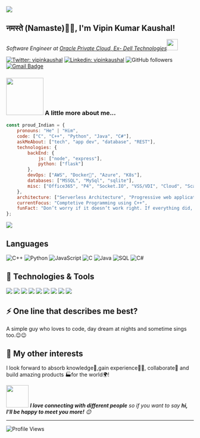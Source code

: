 <h1><img src="https://media.giphy.com/media/3o6wrAGrygEMdv5zdC/giphy.gif"></h1>
<h2>नमस्ते (Namaste)🙏🏻, I'm Vipin Kumar Kaushal!</h2>

<p><em>Software Engineer at <a href="https://www.oracle.com/in/engineered-systems/private-cloud-appliance">Oracle Private Cloud, </a> <a href="https://www.delltechnologies.com">Ex- Dell Technologies</a><img src="https://media.giphy.com/media/WUlplcMpOCEmTGBtBW/giphy.gif" width="30"> 
</em></p>

[![Twitter: vipinkaushal](https://img.shields.io/twitter/follow/Vipiiaan?style=social)](https://twitter.com/Vipiiaan)
[![Linkedin: vipinkaushal](https://img.shields.io/badge/-vipinkaushal-blue?style=flat-square&logo=Linkedin&logoColor=white&link=https://www.linkedin.com/in/kaushalvipin/)](https://www.linkedin.com/in/kaushalvipin/)
![GitHub followers](https://img.shields.io/github/followers/vipinkaushal?label=Follow&style=social)
[![Gmail Badge](https://img.shields.io/badge/-VipinKaushal-c14438?style=flat-square&logo=Gmail&logoColor=white&link=mailto:vipinkaushal.sis@gmail.com)](mailto:vipinkaushal.sis@gmail.com)

### <img src="https://media.giphy.com/media/EOfr3pMsihGmzZFo2B/giphy.gif" width="100"> A little more about me...  

```javascript
const proud_Indian = {
    pronouns: "He" | "Him",
    code: ["C", "C++", "Python", "Java", "C#"],
    askMeAbout: ["tech", "app dev", "database", "REST"],
    technologies: {
        backEnd: {
            js: ["node", "express"],
            python: ["flask"]
        },
        devOps: ["AWS", "Docker🐳", "Azure", "K8s"],
        databases: ["MSSQL", "MySql", "sqlite"],
        misc: ["Office365", "P4", "Socket.IO", "VSS/VDI", "Cloud", "Scale"]
    },
    architecture: ["Serverless Architecture", "Progressive web applications", "Distributed Systems"],
    currentFocus: "Comptetive Programming using C++",
    funFact: "Don’t worry if it doesn’t work right. If everything did, you’d be out of a job. #Mosher"
};
```

<img src="https://camo.githubusercontent.com/992babdffd8c74a1502de375fbdf7e4d54773242/68747470733a2f2f6d656469612e67697068792e636f6d2f6d656469612f53576f536b4e36447854737a71494b4571762f67697068792e676966">

## Languages

![C++](https://img.shields.io/badge/-C++-000?&logo=c%2b%2b&logoColor=00599C)
![Python](https://img.shields.io/badge/-Python-000?&logo=python)
![JavaScript](https://img.shields.io/badge/-JavaScript-000?&logo=JavaScript&logoColor=ddc508)
![C](https://img.shields.io/badge/-C-000?&logo=C)
![Java](https://img.shields.io/badge/-Java-000?&logo=Java&logoColor=007396)
![SQL](https://img.shields.io/badge/-SQL-000?&logo=MySQL&logoColor=4479A1)
![C#](https://img.shields.io/badge/c%23%20-%23239120.svg?&logo=c-sharp&logoColor=white)

## 🔧 Technologies & Tools

![](https://img.shields.io/badge/OS-Linux-informational?style=flat&logo=linux&logoColor=white&color=6aa6f8)
![](https://img.shields.io/badge/Editor-VS_Code-informational?style=flat&logo=visual-studio-code&logoColor=white&color=6aa6f8)
![](https://img.shields.io/badge/Shell-Bash-informational?style=flat&logo=gnu-bash&logoColor=white&color=6aa6f8)
![](https://img.shields.io/badge/Tools-PostgreSQL-informational?style=flat&logo=postgresql&logoColor=white&color=6aa6f8)
![](https://img.shields.io/badge/Tools-Docker-informational?style=flat&logo=docker&logoColor=white&color=6aa6f8)
![](https://img.shields.io/badge/Tools-Kubernetes-informational?style=flat&logo=kubernetes&logoColor=white&color=6aa6f8)
![](https://img.shields.io/badge/Code-Make-informational?style=flat&logo=cmake&logoColor=white&color=2bbc8a)
![](https://img.shields.io/badge/bitbucket%20-%230047B3.svg?style=flat&logo=bitbucket&logoColor=white)
![](https://img.shields.io/badge/sqlite-%2307405e.svg?&style=flat&logo=sqlite&logoColor=white)

## ⚡ One line that describes me best? 
A simple guy who loves to code, day dream at nights and sometime sings too.😉😉

## 👯 My other interests
I look forward to absorb knowledge🧠,gain experience👨‍🏭, collaborate🤝 and build amazing products 🏭for the world🌍!

<img src="https://media.giphy.com/media/LnQjpWaON8nhr21vNW/giphy.gif" width="60"> <em><b>I love connecting with different people</b> so if you want to say <b>hi, I'll be happy to meet you more!</b> 😊</em>

---
<!--START_SECTION:waka-->
![Profile Views](http://img.shields.io/badge/Profile%20Views-750-blue)


<!--END_SECTION:waka-->
